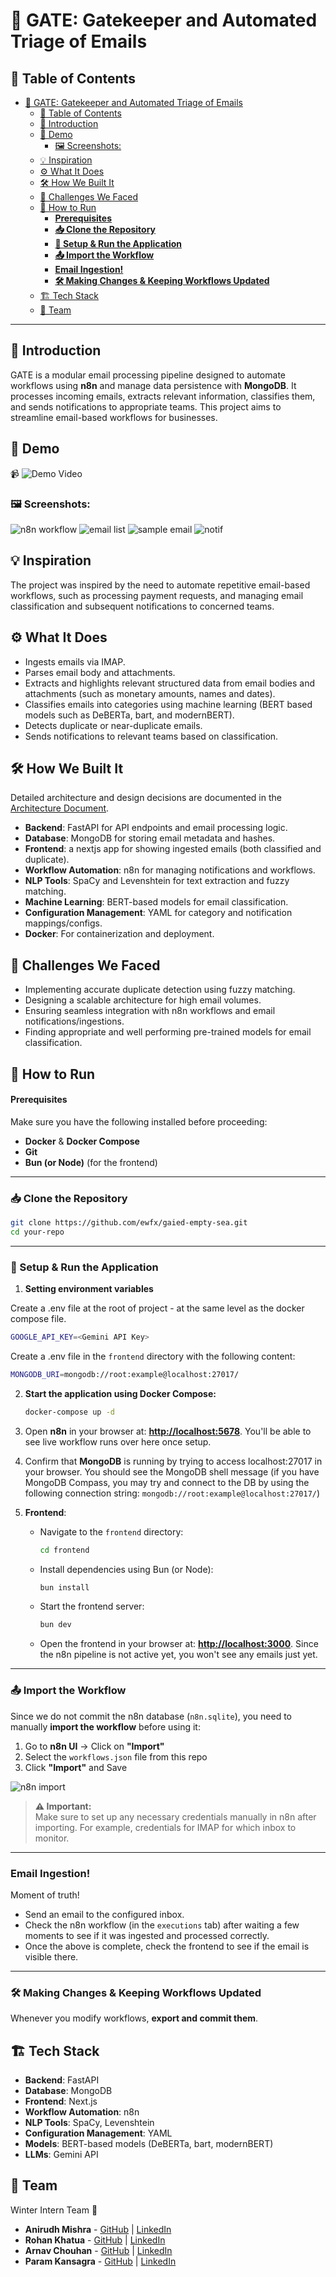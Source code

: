 # 🚀 GATE: Gatekeeper and Automated Triage of Emails

## 📌 Table of Contents

- [🚀 GATE: Gatekeeper and Automated Triage of Emails](#-gate-gatekeeper-and-automated-triage-of-emails)
  - [📌 Table of Contents](#-table-of-contents)
  - [🎯 Introduction](#-introduction)
  - [🎥 Demo](#-demo)
    - [🖼️ Screenshots:](#️-screenshots)
  - [💡 Inspiration](#-inspiration)
  - [⚙️ What It Does](#️-what-it-does)
  - [🛠️ How We Built It](#️-how-we-built-it)
  - [🚧 Challenges We Faced](#-challenges-we-faced)
  - [🏃 How to Run](#-how-to-run)
    - [**Prerequisites**](#prerequisites)
    - [**📥 Clone the Repository**](#-clone-the-repository)
    - [**🔧 Setup \& Run the Application**](#-setup--run-the-application)
    - [**📤 Import the Workflow**](#-import-the-workflow)
    - [**Email Ingestion!**](#email-ingestion)
    - [**🛠 Making Changes \& Keeping Workflows Updated**](#-making-changes--keeping-workflows-updated)
  - [🏗️ Tech Stack](#️-tech-stack)
  - [👥 Team](#-team)

---

## 🎯 Introduction

GATE is a modular email processing pipeline designed to automate workflows using **n8n** and manage data persistence with **MongoDB**. It processes incoming emails, extracts relevant information, classifies them, and sends notifications to appropriate teams. This project aims to streamline email-based workflows for businesses.

## 🎥 Demo

📹 ![Demo Video](https://drive.google.com/file/d/1XoiLQy7OPTkB5HnsDdKvRpO0VdQW8lEk/view?usp=sharing)

### 🖼️ Screenshots:

![n8n workflow](/artifacts/demo/images/n8n.png)
![email list](/artifacts/demo/images/email-list.png)
![sample email](/artifacts/demo/images/sample-email.png)
![notif](/artifacts/demo/images/notif.png)

## 💡 Inspiration

The project was inspired by the need to automate repetitive email-based workflows, such as processing payment requests, and managing email classification and subsequent notifications to concerned teams.

## ⚙️ What It Does

- Ingests emails via IMAP.
- Parses email body and attachments.
- Extracts and highlights relevant structured data from email bodies and attachments (such as monetary amounts, names and dates).
- Classifies emails into categories using machine learning (BERT based models such as DeBERTa, bart, and modernBERT).
- Detects duplicate or near-duplicate emails.
- Sends notifications to relevant teams based on classification.

## 🛠️ How We Built It

Detailed architecture and design decisions are documented in the [Architecture Document](artifacts/arch/README.md).

- **Backend**: FastAPI for API endpoints and email processing logic.
- **Database**: MongoDB for storing email metadata and hashes.
- **Frontend**: a nextjs app for showing ingested emails (both classified and duplicate).
- **Workflow Automation**: n8n for managing notifications and workflows.
- **NLP Tools**: SpaCy and Levenshtein for text extraction and fuzzy matching.
- **Machine Learning**: BERT-based models for email classification.
- **Configuration Management**: YAML for category and notification mappings/configs.
- **Docker**: For containerization and deployment.

## 🚧 Challenges We Faced

- Implementing accurate duplicate detection using fuzzy matching.
- Designing a scalable architecture for high email volumes.
- Ensuring seamless integration with n8n workflows and email notifications/ingestions.
- Finding appropriate and well performing pre-trained models for email classification.

## 🏃 How to Run

#### **Prerequisites**

Make sure you have the following installed before proceeding:

- **Docker** & **Docker Compose**
- **Git**
- **Bun (or Node)** (for the frontend)

---

### **📥 Clone the Repository**

```sh
git clone https://github.com/ewfx/gaied-empty-sea.git
cd your-repo
```

---

### **🔧 Setup & Run the Application**

1. **Setting environment variables**

Create a .env file at the root of project - at the same level as the docker compose file.

```sh
GOOGLE_API_KEY=<Gemini API Key>
```

Create a .env file in the `frontend` directory with the following content:

```sh
MONGODB_URI=mongodb://root:example@localhost:27017/
```

2. **Start the application using Docker Compose:**
   ```sh
   docker-compose up -d
   ```
3. Open **n8n** in your browser at: **[http://localhost:5678](http://localhost:5678)**. You'll be able to see live workflow runs over here once setup.

4. Confirm that **MongoDB** is running by trying to access localhost:27017 in your browser. You should see the MongoDB shell message (if you have MongoDB Compass, you may try and connect to the DB by using the following connection string: `mongodb://root:example@localhost:27017/`)

5. **Frontend**:
   - Navigate to the `frontend` directory:
     ```sh
     cd frontend
     ```
   - Install dependencies using Bun (or Node):
     ```sh
     bun install
     ```
   - Start the frontend server:
     ```sh
     bun dev
     ```
   - Open the frontend in your browser at: **[http://localhost:3000](http://localhost:3000)**. Since the n8n pipeline is not active yet, you won't see any emails just yet.

---

### **📤 Import the Workflow**

Since we do not commit the n8n database (`n8n.sqlite`), you need to manually **import the workflow** before using it:

1. Go to **n8n UI** → Click on **"Import"**
2. Select the `workflows.json` file from this repo
3. Click **"Import"** and Save

![n8n import](/artifacts/demo/images/image.png)

> **⚠️ Important:**  
> Make sure to set up any necessary credentials manually in n8n after importing. For example, credentials for IMAP for which inbox to monitor.

---

### **Email Ingestion!**

Moment of truth!

- Send an email to the configured inbox.
- Check the n8n workflow (in the `executions` tab) after waiting a few moments to see if it was ingested and processed correctly.
- Once the above is complete, check the frontend to see if the email is visible there.

---

### **🛠 Making Changes & Keeping Workflows Updated**

Whenever you modify workflows, **export and commit them**.

## 🏗️ Tech Stack

- **Backend**: FastAPI
- **Database**: MongoDB
- **Frontend**: Next.js
- **Workflow Automation**: n8n
- **NLP Tools**: SpaCy, Levenshtein
- **Configuration Management**: YAML
- **Models**: BERT-based models (DeBERTa, bart, modernBERT)
- **LLMs**: Gemini API

## 👥 Team

Winter Intern Team 🎉

- **Anirudh Mishra** - [GitHub](https://github.com/anirudhgray) | [LinkedIn](https://www.linkedin.com/in/anirudh-mishra/)
- **Rohan Khatua** - [GitHub](https://GitHub.com/rohankhatua) | [LinkedIn](https://www.linkedin.com/in/anirudh-mishra)
- **Arnav Chouhan** - [GitHub](https://GitHub.com/arnavnotfound) | [LinkedIn](https://www.linkedin.com/in/arnav-chouhan-450585268/)
- **Param Kansagra** - [GitHub](https://github.com/paramkansagra) | [LinkedIn](https://www.linkedin.com/in/paramkansagra/)
